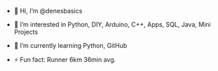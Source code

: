 - 👋 Hi, I’m @denesbasics
- 👀 I’m interested in Python, DIY, Arduino, C++, Apps, SQL, Java, Mini Projects
- 🌱 I’m currently learning Python, GitHub



- ⚡ Fun fact: Runner 6km 36min avg. 


